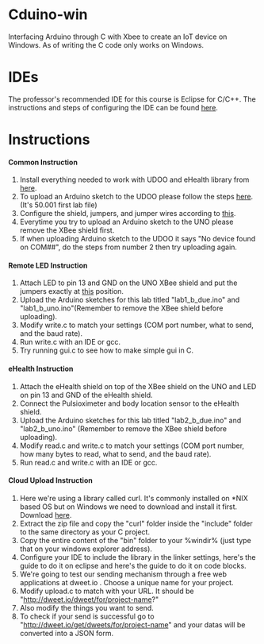 # Cduino-win
Interfacing Arduino through C with Xbee to create an IoT device on Windows. As of writing the C code only works on Windows.

# IDEs
The professor's recommended IDE for this course is Eclipse for C/C++. The instructions and steps of configuring the IDE can be found [here](https://www.dropbox.com/s/ka7zz7cwn7bzikx/SettingsandInstallations.pdf?dl=0).

# Instructions
#### Common Instruction
1. Install everything needed to work with UDOO and eHealth library from [here](https://github.com/sibosutd/sutd-iot/blob/master/doc/software.md).
2. To upload an Arduino sketch to the UDOO please follow the steps [here](https://www.dropbox.com/sh/fr3rnyz7xnamxt4/AAAWNVbShBId1Tdtc_Q0qD3La/IOTlab1%20for%20students.zip?dl=0). (It's 50.001 first lab file)
3. Configure the shield, jumpers, and jumper wires according to [this](http://imgur.com/a/P6Fyq).
4. Everytime you try to upload an Arduino sketch to the UNO please remove the XBee shield first.
5. If when uploading Arduino sketch to the UDOO it says "No device found on COM##", do the steps from number 2 then try uploading again.

#### Remote LED Instruction
1. Attach LED to pin 13 and GND on the UNO XBee shield and put the jumpers exactly at [this](http://imgur.com/a/P6Fyq) position.
2. Upload the Arduino sketches for this lab titled "lab1_b_due.ino" and "lab1_b_uno.ino"(Remember to remove the XBee shield before uploading).
3. Modify write.c to match your settings (COM port number, what to send, and the baud rate).
4. Run write.c with an IDE or gcc.
5. Try running gui.c to see how to make simple gui in C.

#### eHealth Instruction
1. Attach the eHealth shield on top of the XBee shield on the UNO and LED on pin 13 and GND of the eHealth shield.
2. Connect the Pulsioximeter and body location sensor to the eHealth shield.
3. Upload the Arduino sketches for this lab titled "lab2_b_due.ino" and "lab2_b_uno.ino" (Remember to remove the XBee shield before uploading).
4. Modify read.c and write.c to match your settings (COM port number, how many bytes to read, what to send, and the baud rate).
5. Run read.c and write.c with an IDE or gcc.

#### Cloud Upload Instruction
1. Here we're using a library called curl. It's commonly installed on *NIX based OS but on Windows we need to download and install it first. Download [here](http://curl.haxx.se/dlwiz/?type=lib&os=Win32&flav=-).
2. Extract the zip file and copy the "curl" folder inside the "include" folder to the same directory as your C project.
3. Copy the entire content of the "bin" folder to your %windir% (just type that on your windows explorer address).
4. Configure your IDE to include the library in the linker settings, here's the guide to do it on eclipse and here's the guide to do it on code blocks.
5. We're going to test our sending mechanism through a free web applications at dweet.io . Choose a unique name for your project.
6. Modify upload.c to match with your URL. It should be "http://dweet.io/dweet/for/project-name?"
7. Also modify the things you want to send.
8. To check if your send is successful go to "http://dweet.io/get/dweets/for/project-name" and your datas will be converted into a JSON form.